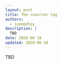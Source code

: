 ```yaml
---
layout: post
title: The <source> tag
authors:
  - joemedley
description: |
  TBD
date: 2020-06-10
updated: 2020-06-10
---
```


TBD
